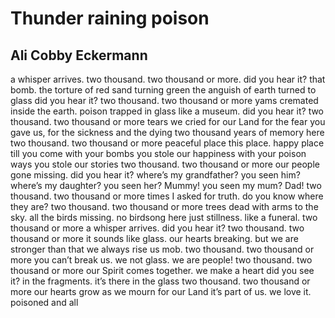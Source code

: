 # Thunder raining poison
## Ali Cobby Eckermann
a whisper arrives. two thousand. two thousand or more. did you hear it?
that bomb. the torture of red sand turning green
the anguish of earth turned to glass
did you hear it? two thousand. two thousand or more
yams cremated inside the earth. poison trapped
in glass like a museum. did you hear it?
two thousand. two thousand or more
tears we cried for our Land
for the fear you gave us, for the sickness and the dying two thousand years of
memory here
two thousand. two thousand or more
peaceful place this place. happy place till you come with your bombs
you stole our happiness with your poison ways
you stole our stories
two thousand. two thousand or more
our people gone missing. did you hear it?
where’s my grandfather? you seen him?
where’s my daughter? you seen her?
Mummy! you seen my mum? Dad!
two thousand. two thousand or more
times I asked for truth. do you know where they are?
two thousand. two thousand or more
trees dead with arms to the sky. all the birds missing. no birdsong here
just stillness. like a funeral. two thousand or more
a whisper arrives. did you hear it?
two thousand. two thousand or more
it sounds like glass. our hearts breaking. but we are stronger than that
we always rise us mob. two thousand. two thousand or more
you can’t break us. we not glass. we are people!
two thousand. two thousand or more
our Spirit comes together. we make a heart
did you see it? in the fragments. it’s there in the glass
two thousand. two thousand or more
our hearts grow as we mourn for our Land
it’s part of us. we love it. poisoned and all